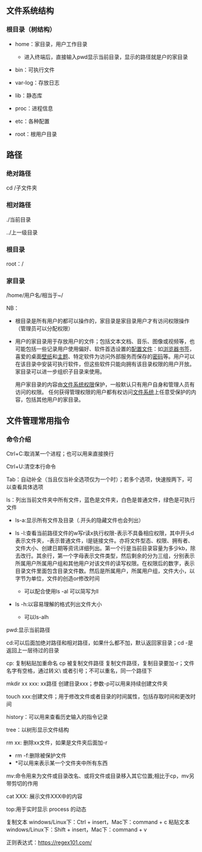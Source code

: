## 文件系统结构

### 根目录（树结构）

- home：家目录，用户工作目录
  - 进入终端后，直接输入pwd显示当前目录，显示的路径就是户的家目录

- bin：可执行文件
- var-log：存放日志
- lib：静态库
- proc：进程信息
- etc：各种配置
- root：根用户目录



## 路径

### 绝对路径

cd /子文件夹



### 相对路径

./当前目录

../上一级目录



### 根目录

root：/



### 家目录

/home/用户名/相当于~/



NB：

- 根目录是所有用户的都可以操作的，家目录是家目录用户才有访问权限操作（管理员可以分配权限）

- 用户的家目录用于存放用户的文件；包括文本文档、音乐、图像或视频等，也可能包括一些记录用户使用偏好、软件首选设置的[配置文件](https://zh.m.wikipedia.org/wiki/配置文件)：如[浏览器](https://zh.m.wikipedia.org/wiki/浏览器)[书签](https://zh.m.wikipedia.org/wiki/书签_(浏览器))，喜爱的桌面[壁纸](https://zh.m.wikipedia.org/wiki/電腦壁紙)和[主题](https://zh.m.wikipedia.org/wiki/主题)、特定软件为访问外部服务而保存的[密码](https://zh.m.wikipedia.org/wiki/密码)等。用户可以在该目录中安装可执行软件，但这些软件只能向拥有该目录权限的用户开放。 家目录可以进一步组织子目录来使用。

  用户家目录的内容由[文件系统权限](https://zh.m.wikipedia.org/wiki/文件系统权限)保护，一般默认只有用户自身和管理人员有访问的权限。 任何获得管理权限的用户都有权访问[文件系统](https://zh.m.wikipedia.org/wiki/文件系统)上任意受保护的内容，包括其他用户的家目录。

## 文件管理常用指令

### 命令介绍

Ctrl+C:取消某一个进程；也可以用来直接换行

Ctrl+U:清空本行命令

Tab：自动补全（当且仅当补全选项仅为一个时）；若多个选项，快速按两下，可以查看具体选项

ls：列出当前文件夹中所有文件，蓝色是文件夹，白色是普通文件，绿色是可执行文件

- ls-a:显示所有文件及目录（.开头的隐藏文件也会列出）

- ls -l:查看当前路径文件的w写r读x执行权限-表示不具备相应权限，其中开头d表示文件夹，-表示普通文件，l是链接文件。亦将文件型态、权限、拥有者、文件大小、创建日期等资讯详细列出。第一个行是当前目录容量为多少kb，除去改行。其余行，第一个字母表示文件类型，然后剩余的分为三组，分别表示所属用户所属用户组和其他用户对该文件的读写权限。在权限后的数字，表示目录文件里面包含目录文件数。然后是所属用户，所属用户组，文件大小，以字节为单位，文件的创造or修改时间
  - 可以配合使用ls -al 可以简写为ll
- ls -h:以容易理解的格式列出文件大小
  - 可以ls-alh

pwd:显示当前路径

cd:可以后面加绝对路径和相对路径，如果什么都不加，默认返回家目录；cd -是返回上一层待过的目录

cp: 复制粘贴加重命名 cp 被复制文件路径 复制文件路径，复制目录要加-r；文件名字有空格，通过转义\ 或者引号；不可以重名，同一个路径下

mkdir xx xxx: xx路径 创建目录xxx；参数-p可以用来持续创建文件夹

touch xxx:创建文件；用于修改文件或者目录的时间属性，包括存取时间和更改时间

history：可以用来查看历史输入的指令记录

tree：以树形显示文件结构

rm xx: 删除xx文件，如果是文件夹后面加-r

- rm -f:删除被保护文件
- *可以用来表示某一个文件夹中所有东西

mv:命令用来为文件或目录改名、或将文件或目录移入其它位置;相比于cp，mv另带剪切的作用

cat XXX: 展示文件XXX中的内容

top:用于实时显示 process 的动态

复制文本
    windows/Linux下：Ctrl + insert，Mac下：command + c
粘贴文本
    windows/Linux下：Shift + insert，Mac下：command + v

正则表达式：https://regex101.com/



